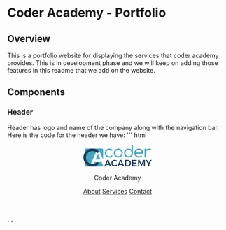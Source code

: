 # Coder Academy - Portfolio

## Overview
This is a portfolio website for displaying the services that coder academy provides. This is in development phase and we will keep on adding those features in this readme that we add on the website.

## Components

### Header
Header has logo and name of the company along with the navigation bar. Here is the code for the header we have: 
''' html
 <header>
    <div class="logo-name">
        <a href="./index.html">
            <img src="./images/logo.png" alt="coder academy logo">
        </a>
        <p class="name">
            <span class="coder-text">Coder</span>
            <span class="academy-text">Academy</span>
        </p>
    </div>
    <nav class="nav-items">
        <a href="./pages/about.html">About</a>
        <a href="./pages/services.html">Services</a>
        <a href="./pages//services.html">Contact</a>
    </nav>
    </header>
'''